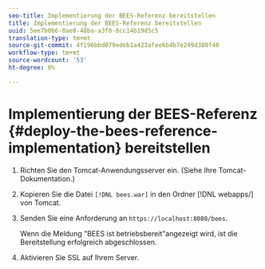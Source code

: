 ```yaml
---
seo-title: Implementierung der BEES-Referenz bereitstellen
title: Implementierung der BEES-Referenz bereitstellen
uuid: 5ee7b066-8ae8-48ba-a3f0-8cc14b19d5c5
translation-type: tm+mt
source-git-commit: 4f196bbd079edeb1a423afee6b4b7e249d380f40
workflow-type: tm+mt
source-wordcount: '53'
ht-degree: 0%

---
```



# Implementierung der BEES-Referenz {#deploy-the-bees-reference-implementation} bereitstellen

1. Richten Sie den Tomcat-Anwendungsserver ein. (Siehe Ihre Tomcat-Dokumentation.)
1. Kopieren Sie die Datei `[!DNL bees.war]` in den Ordner [!DNL webapps/] von Tomcat.
1. Senden Sie eine Anforderung an `https://localhost:8080/bees`.

   Wenn die Meldung &quot;BEES ist betriebsbereit&quot;angezeigt wird, ist die Bereitstellung erfolgreich abgeschlossen.
1. Aktivieren Sie SSL auf Ihrem Server.
